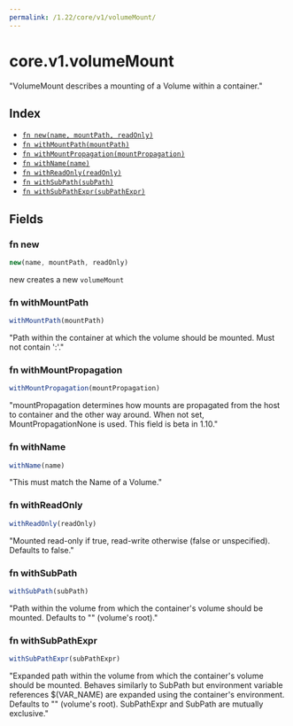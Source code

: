 ```yaml
---
permalink: /1.22/core/v1/volumeMount/
---
```


# core.v1.volumeMount

"VolumeMount describes a mounting of a Volume within a container."

## Index

* [`fn new(name, mountPath, readOnly)`](#fn-new)
* [`fn withMountPath(mountPath)`](#fn-withmountpath)
* [`fn withMountPropagation(mountPropagation)`](#fn-withmountpropagation)
* [`fn withName(name)`](#fn-withname)
* [`fn withReadOnly(readOnly)`](#fn-withreadonly)
* [`fn withSubPath(subPath)`](#fn-withsubpath)
* [`fn withSubPathExpr(subPathExpr)`](#fn-withsubpathexpr)

## Fields

### fn new

```ts
new(name, mountPath, readOnly)
```

new creates a new `volumeMount`

### fn withMountPath

```ts
withMountPath(mountPath)
```

"Path within the container at which the volume should be mounted.  Must not contain ':'."

### fn withMountPropagation

```ts
withMountPropagation(mountPropagation)
```

"mountPropagation determines how mounts are propagated from the host to container and the other way around. When not set, MountPropagationNone is used. This field is beta in 1.10."

### fn withName

```ts
withName(name)
```

"This must match the Name of a Volume."

### fn withReadOnly

```ts
withReadOnly(readOnly)
```

"Mounted read-only if true, read-write otherwise (false or unspecified). Defaults to false."

### fn withSubPath

```ts
withSubPath(subPath)
```

"Path within the volume from which the container's volume should be mounted. Defaults to \"\" (volume's root)."

### fn withSubPathExpr

```ts
withSubPathExpr(subPathExpr)
```

"Expanded path within the volume from which the container's volume should be mounted. Behaves similarly to SubPath but environment variable references $(VAR_NAME) are expanded using the container's environment. Defaults to \"\" (volume's root). SubPathExpr and SubPath are mutually exclusive."
